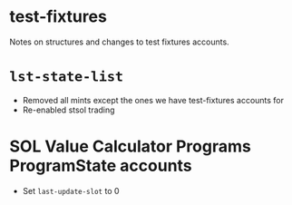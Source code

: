 # test-fixtures

Notes on structures and changes to test fixtures accounts.

# `lst-state-list`

- Removed all mints except the ones we have test-fixtures accounts for
- Re-enabled stsol trading

# SOL Value Calculator Programs ProgramState accounts

- Set `last-update-slot` to 0
